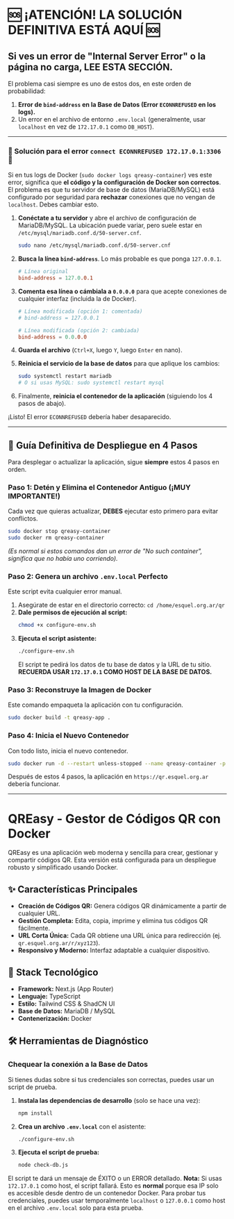 # 🆘 ¡ATENCIÓN! LA SOLUCIÓN DEFINITIVA ESTÁ AQUÍ 🆘
## Si ves un error de "Internal Server Error" o la página no carga, LEE ESTA SECCIÓN.

El problema casi siempre es uno de estos dos, en este orden de probabilidad:
1.  **Error de `bind-address` en la Base de Datos (Error `ECONNREFUSED` en los logs).**
2.  Un error en el archivo de entorno `.env.local` (generalmente, usar `localhost` en vez de `172.17.0.1` como `DB_HOST`).

---

### 🚨 Solución para el error `connect ECONNREFUSED 172.17.0.1:3306` 🚨
Si en tus logs de Docker (`sudo docker logs qreasy-container`) ves este error, significa que **el código y la configuración de Docker son correctos**. El problema es que tu servidor de base de datos (MariaDB/MySQL) está configurado por seguridad para **rechazar** conexiones que no vengan de `localhost`. Debes cambiar esto.

1.  **Conéctate a tu servidor** y abre el archivo de configuración de MariaDB/MySQL. La ubicación puede variar, pero suele estar en `/etc/mysql/mariadb.conf.d/50-server.cnf`.
    ```bash
    sudo nano /etc/mysql/mariadb.conf.d/50-server.cnf
    ```

2.  **Busca la línea `bind-address`**. Lo más probable es que ponga `127.0.0.1`.
    ```cnf
    # Línea original
    bind-address = 127.0.0.1
    ```

3.  **Comenta esa línea o cámbiala a `0.0.0.0`** para que acepte conexiones de cualquier interfaz (incluida la de Docker).
    ```cnf
    # Línea modificada (opción 1: comentada)
    # bind-address = 127.0.0.1
    
    # Línea modificada (opción 2: cambiada)
    bind-address = 0.0.0.0
    ```

4.  **Guarda el archivo** (`Ctrl+X`, luego `Y`, luego `Enter` en nano).

5.  **Reinicia el servicio de la base de datos** para que aplique los cambios:
    ```bash
    sudo systemctl restart mariadb 
    # O si usas MySQL: sudo systemctl restart mysql
    ```
6.  Finalmente, **reinicia el contenedor de la aplicación** (siguiendo los 4 pasos de abajo).

¡Listo! El error `ECONNREFUSED` debería haber desaparecido.

---

## 🚀 Guía Definitiva de Despliegue en 4 Pasos

Para desplegar o actualizar la aplicación, sigue **siempre** estos 4 pasos en orden.

### Paso 1: Detén y Elimina el Contenedor Antiguo (¡MUY IMPORTANTE!)
Cada vez que quieras actualizar, **DEBES** ejecutar esto primero para evitar conflictos.
```bash
sudo docker stop qreasy-container
sudo docker rm qreasy-container
```
*(Es normal si estos comandos dan un error de "No such container", significa que no había uno corriendo).*

### Paso 2: Genera un archivo `.env.local` Perfecto
Este script evita cualquier error manual.
1.  Asegúrate de estar en el directorio correcto: `cd /home/esquel.org.ar/qr`
2.  **Dale permisos de ejecución al script:**
    ```bash
    chmod +x configure-env.sh
    ```
3.  **Ejecuta el script asistente:**
    ```bash
    ./configure-env.sh
    ```
    El script te pedirá los datos de tu base de datos y la URL de tu sitio. **RECUERDA USAR `172.17.0.1` COMO HOST DE LA BASE DE DATOS.**

### Paso 3: Reconstruye la Imagen de Docker
Este comando empaqueta la aplicación con tu configuración.
```bash
sudo docker build -t qreasy-app .
```

### Paso 4: Inicia el Nuevo Contenedor
Con todo listo, inicia el nuevo contenedor.
```bash
sudo docker run -d --restart unless-stopped --name qreasy-container -p 3001:3000 --env-file ./.env.local qreasy-app
```
Después de estos 4 pasos, la aplicación en `https://qr.esquel.org.ar` debería funcionar.

---
# QREasy - Gestor de Códigos QR con Docker

QREasy es una aplicación web moderna y sencilla para crear, gestionar y compartir códigos QR. Esta versión está configurada para un despliegue robusto y simplificado usando Docker.

## ✨ Características Principales

-   **Creación de Códigos QR:** Genera códigos QR dinámicamente a partir de cualquier URL.
-   **Gestión Completa:** Edita, copia, imprime y elimina tus códigos QR fácilmente.
-   **URL Corta Única:** Cada QR obtiene una URL única para redirección (ej. `qr.esquel.org.ar/r/xyz123`).
-   **Responsivo y Moderno:** Interfaz adaptable a cualquier dispositivo.

## 🚀 Stack Tecnológico

-   **Framework:** Next.js (App Router)
-   **Lenguaje:** TypeScript
-   **Estilo:** Tailwind CSS & ShadCN UI
-   **Base de Datos:** MariaDB / MySQL
-   **Contenerización:** Docker

## 🛠️ Herramientas de Diagnóstico

### Chequear la conexión a la Base de Datos
Si tienes dudas sobre si tus credenciales son correctas, puedes usar un script de prueba.

1.  **Instala las dependencias de desarrollo** (solo se hace una vez):
    ```bash
    npm install
    ```
2.  **Crea un archivo `.env.local`** con el asistente:
    ```bash
    ./configure-env.sh
    ```
3.  **Ejecuta el script de prueba:**
    ```bash
    node check-db.js
    ```
El script te dará un mensaje de ÉXITO o un ERROR detallado. **Nota:** Si usas `172.17.0.1` como host, el script fallará. Esto es **normal** porque esa IP solo es accesible desde dentro de un contenedor Docker. Para probar tus credenciales, puedes usar temporalmente `localhost` o `127.0.0.1` como host en el archivo `.env.local` solo para esta prueba.
